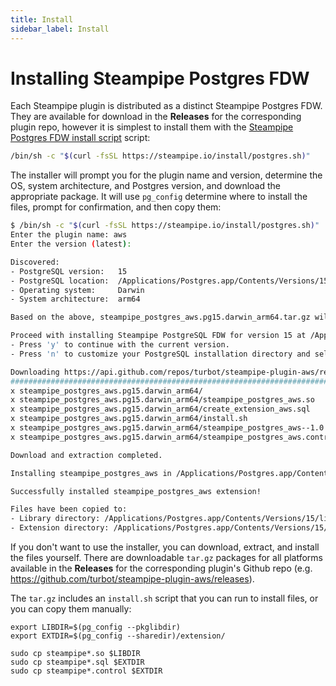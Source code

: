 ```yaml
---
title: Install
sidebar_label: Install
---
```


# Installing Steampipe Postgres FDW

Each Steampipe plugin is distributed as a distinct Steampipe Postgres FDW.  They are available for download in the **Releases** for the corresponding plugin repo, however it is simplest to install them with the [Steampipe Postgres FDW install script](https://steampipe.io/install/postgres.sh) script:

```bash
/bin/sh -c "$(curl -fsSL https://steampipe.io/install/postgres.sh)"
```

The installer will prompt you for the plugin name and version, determine the OS, system architecture, and Postgres version, and download the appropriate package.  It will use `pg_config` determine where to install the files, prompt for confirmation, and then copy them:

```bash
$ /bin/sh -c "$(curl -fsSL https://steampipe.io/install/postgres.sh)"
Enter the plugin name: aws
Enter the version (latest): 

Discovered:
- PostgreSQL version:   15
- PostgreSQL location:  /Applications/Postgres.app/Contents/Versions/15
- Operating system:     Darwin
- System architecture:  arm64

Based on the above, steampipe_postgres_aws.pg15.darwin_arm64.tar.gz will be downloaded, extracted and installed at: /Applications/Postgres.app/Contents/Versions/15

Proceed with installing Steampipe PostgreSQL FDW for version 15 at /Applications/Postgres.app/Contents/Versions/15?
- Press 'y' to continue with the current version.
- Press 'n' to customize your PostgreSQL installation directory and select a different version. (Y/n): 

Downloading https://api.github.com/repos/turbot/steampipe-plugin-aws/releases/latest/releases/assets/139269139...
###################################################################################################################################################################### 100.0%
x steampipe_postgres_aws.pg15.darwin_arm64/
x steampipe_postgres_aws.pg15.darwin_arm64/steampipe_postgres_aws.so
x steampipe_postgres_aws.pg15.darwin_arm64/create_extension_aws.sql
x steampipe_postgres_aws.pg15.darwin_arm64/install.sh
x steampipe_postgres_aws.pg15.darwin_arm64/steampipe_postgres_aws--1.0.sql
x steampipe_postgres_aws.pg15.darwin_arm64/steampipe_postgres_aws.control

Download and extraction completed.

Installing steampipe_postgres_aws in /Applications/Postgres.app/Contents/Versions/15...

Successfully installed steampipe_postgres_aws extension!

Files have been copied to:
- Library directory: /Applications/Postgres.app/Contents/Versions/15/lib/postgresql
- Extension directory: /Applications/Postgres.app/Contents/Versions/15/share/postgresql/extension/
```


If you don't want to use the installer, you can download, extract, and install the files yourself. There are downloadable `tar.gz` packages for all platforms available in the **Releases** for the corresponding plugin's Github repo (e.g. https://github.com/turbot/steampipe-plugin-aws/releases).

The `tar.gz` includes an `install.sh` script that you can run to install files, or you can copy them manually:
```
export LIBDIR=$(pg_config --pkglibdir)
export EXTDIR=$(pg_config --sharedir)/extension/

sudo cp steampipe*.so $LIBDIR
sudo cp steampipe*.sql $EXTDIR
sudo cp steampipe*.control $EXTDIR
```